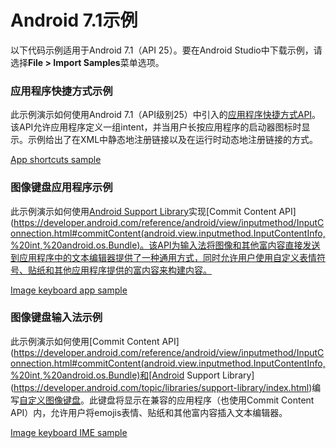 # Android 7.1示例
以下代码示例适用于Android 7.1（API 25）。要在Android Studio中下载示例，请选择**File > Import Samples**菜单选项。

### 应用程序快捷方式示例
此示例演示如何使用Android 7.1（API级别25）中引入的[应用程序快捷方式API](android-7.1.html#shortcuts)。该API允许应用程序定义一组intent，并当用户长按应用程序的启动器图标时显示。示例给出了在XML中静态地注册链接以及在运行时动态地注册链接的方式。

[App shortcuts sample](https://developer.android.com/samples/AppShortcuts/index.html)

### 图像键盘应用程序示例
此示例演示如何使用[Android Support Library](https://developer.android.com/topic/libraries/support-library/index.html)实现[Commit Content API](https://developer.android.com/reference/android/view/inputmethod/InputConnection.html#commitContent(android.view.inputmethod.InputContentInfo,%20int,%20android.os.Bundle)。该API为输入法将图像和其他富内容直接发送到应用程序中的文本编辑器提供了一种通用方式，同时允许用户使用自定义表情符号、贴纸和其他应用程序提供的富内容来构建内容。

[Image keyboard app sample](https://developer.android.com/samples/CommitContentSampleApp/index.html)

### 图像键盘输入法示例
此示例演示如何使用[Commit Content API](https://developer.android.com/reference/android/view/inputmethod/InputConnection.html#commitContent(android.view.inputmethod.InputContentInfo,%20int,%20android.os.Bundle)和[Android Support Library](https://developer.android.com/topic/libraries/support-library/index.html)编写[自定义图像键盘](https://developer.android.com/guide/topics/text/image-keyboard.html)。此键盘将显示在兼容的应用程序（也使用Commit Content API）内，允许用户将emojis表情、贴纸和其他富内容插入文本编辑器。

[Image keyboard IME sample](https://developer.android.com/samples/CommitContentSampleIME/index.html)
